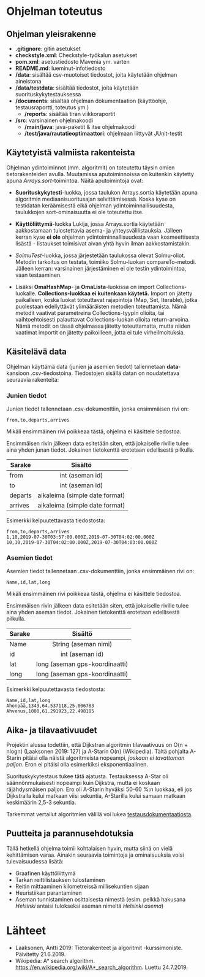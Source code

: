 # Ohjelman toteutus

## Ohjelman yleisrakenne

+ **.gitignore**: gitin asetukset
+ **checkstyle.xml**: Checkstyle-työkalun asetukset
+ **pom.xml**: asetustiedosto Mavenia ym. varten
+ **README.md**: lueminut-infotiedosto
+ **/data**: sisältää csv-muotoiset tiedostot, joita käytetään ohjelman aineistona
+ **/data/testdata**: sisältää tiedostot, joita käytetään suorituskykytestauksessa
+ **/documents**: sisältää ohjelman dokumentaation (käyttöohje, testausraportti, toteutus ym.)
    - **/reports**: sisältää tiran viikkoraportit
+ **/src**: varsinainen ohjelmakoodi
    - **/main/java**: java-paketit & itse ohjelmakoodi
    - **/test/java/rautatieoptimaattori**: ohjelmaan liittyvät JUnit-testit


## Käytetyistä valmiista rakenteista

Ohjelman ydintoiminnot (mm. algoritmit) on toteutettu täysin omien tietorakenteiden avulla. Muutamissa aputoiminnoissa on kuitenkin käytetty apuna *Arrays.sort*-toimintoa. Näitä aputoimintoja ovat:

* **Suorituskykytesti**-luokka, jossa taulukon Arrays.sortia käytetään apuna algoritmin mediaanisuoritusajan selvittämisessä. Koska kyse on testidatan keräämisestä eikä ohjelman ydintoiminnallisuudesta, taulukkojen sort-ominaisuutta ei ole toteutettu itse.

* **Käyttöliittymä**-luokka Lukija, jossa Arrays.sortia käytetään aakkostamaan tulostettavia asema- ja yhteysvälilistauksia. Jälleen kerran kyse **ei ole** ohjelman ydintoiminnallisuudesta vaan kosmeettisesta lisästä - listaukset toimisivat aivan yhtä hyvin ilman aakkostamistakin.

* *SolmuTest*-luokka, jossa järjestetään taulukossa olevat Solmu-oliot. Metodin tarkoitus on testata, toimiiko Solmu-luokan compareTo-metodi. Jälleen kerran: varsinainen järjestäminen ei ole testin ydintoimintoa, vaan testaaminen.

* Lisäksi **OmaHashMap**- ja **OmaLista**-luokissa on import Collections-luokalle. **Collections-luokkaa ei kuitenkaan käytetä.** Import on jätetty paikalleen, koska luokat toteuttavat rajapintoja (Map, Set, Iterable), jotka puolestaan edellyttävät ylimääräisten metodien toteuttamista. Nämä metodit vaativat parametreina Collections-tyypin olioita, tai vaihtoehtoisesti palauttavat Collections-luokan olioita return-arvoina. Nämä metodit on tässä ohjelmassa jätetty toteuttamatta, mutta niiden vaatimat importit on jätetty paikoilleen, jotta ei tule virheilmoituksia.


## Käsitelävä data

Ohjelman käyttämä data (junien ja asemien tiedot) tallennetaan **data**-kansioon .csv-tiedostoina. Tiedostojen sisällä datan on noudatettava seuraavia rakenteita:

### Junien tiedot

Junien tiedot tallennetaan .csv-dokumenttiin, jonka ensimmäisen rivi on:

    from,to,departs,arrives

Mikäli ensimmäinen rivi poikkeaa tästä, ohjelma ei käsittele tiedostoa.

Ensimmäisen rivin jälkeen data esitetään siten, että jokaiselle riville tulee aina yhden junan tiedot. Jokainen tietokenttä erotetaan edellisestä pilkulla.

| Sarake        | Sisältö                        |
| ------------- |:------------------------------:|
| from          | int (aseman id)                |
| to            | int (aseman id)                |
| departs       | aikaleima (simple date format) |
| arrives       | aikaleima (simple date format) |

Esimerkki kelpuutettavasta tiedostosta:

    from,to,departs,arrives
    1,10,2019-07-30T03:57:00.000Z,2019-07-30T04:02:00.000Z
    10,10,2019-07-30T04:02:00.000Z,2019-07-30T04:03:00.000Z

### Asemien tiedot

Asemien tiedot tallennetaan .csv-dokumenttiin, jonka ensimmäinen rivi on:

    Name,id,lat,long

Mikäli ensimmäinen rivi poikkeaa tästä, ohjelma ei käsittele tiedostoa.

Ensimmäisen rivin jälkeen data esitetään siten, että jokaiselle riville tulee aina yhden aseman tiedot. Jokainen tietokenttä erotetaan edellisestä pilkulla.

| Sarake        | Sisältö                        |
| ------------- |:------------------------------:|
| Name          | String (aseman nimi)           |
| id            | int (aseman id)                |
| lat           | long (aseman gps-koordinaatti) |
| long          | long (aseman gps-koordinaatti) |

Esimerkki kelpuutettavasta tiedostosta:

    Name,id,lat,long
    Ahonpää,1343,64.537118,25.006783
    Ahvenus,1000,61.291923,22.498185


## Aika- ja tilavaativuudet

Projektin alussa todettiin, että Dijkstran algoritmin tilavaativuus on O(n + nlogn) (Laaksonen 2019: 127) ja A-Starin O(n) (Wikipedia). Tältä pohjalta A-Starin pitäisi olla näistä algoritmeista nopeampi, *joskaan ei tavattoman paljon*. Eron ei pitäisi olla esimerkiksi eksponentiaalinen.

Suorituskykytestaus tukee tätä ajatusta. Testauksessa A-Star oli säännönmukaisesti nopeampi kuin Dijkstra, mutta ei koskaan räjähdysmäisen paljon. Ero oli A-Starin hyväksi 50-60 %:n luokkaa, eli jos Dijkstralla kului matkaan viisi sekuntia, A-Starilla kului samaan matkaan keskimäärin 2,5-3 sekuntia.

Tarkemmat vertailut algoritmien välillä voi lukea [testausdokumentaatiosta](documents/testing.md).


## Puutteita ja parannusehdotuksia

Tällä hetkellä ohjelma toimii kohtalaisen hyvin, mutta siinä on vielä kehittämisen varaa. Ainakin seuraavia toimintoja ja ominaisuuksia voisi tulevaisuudessa lisätä:

* Graafinen käyttöliittymä
* Tarkan reittilistauksen tulostaminen
* Reitin mittaaminen kilometreissä millisekuntien sijaan
* Heuristiikan parantaminen
* Aseman tunnistaminen osittaisesta nimestä (esim. pelkkä hakusana *Helsinki* antaisi tulokseksi aseman nimeltä *Helsinki asema*)


# Lähteet

* Laaksonen, Antti 2019: Tietorakenteet ja algoritmit -kurssimoniste. Päivitetty 21.6.2019.
* Wikipedia: A* search algorithm. https://en.wikipedia.org/wiki/A*_search_algorithm. Luettu 24.7.2019.